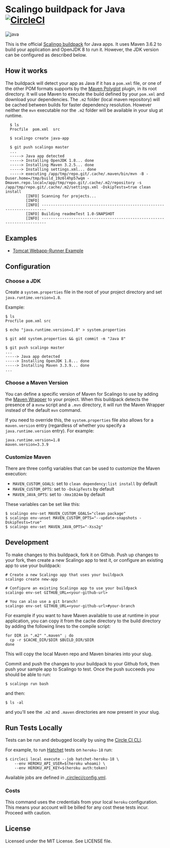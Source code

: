 # Scalingo buildpack for Java [![CircleCI](https://circleci.com/gh/heroku/heroku-buildpack-java/tree/main.svg?style=shield)](https://circleci.com/gh/heroku/heroku-buildpack-java/tree/main)

![java](https://cloud.githubusercontent.com/assets/871315/20325947/f3544014-ab43-11e6-9c51-8240ce161939.png)

This is the official [Scalingo buildpack](https://doc.scalingo.com/buildpacks) for Java apps.
It uses Maven 3.6.2 to build your application and OpenJDK 8 to run it. However, the JDK version can be configured as described below.

## How it works

The buildpack will detect your app as Java if it has a `pom.xml` file, or one of the other POM formats supports by the [Maven Polyglot](https://github.com/takari/polyglot-maven) plugin, in its root directory.  It will use Maven to execute the build defined by your `pom.xml` and download your dependencies. The `.m2` folder (local maven repository) will be cached between builds for faster dependency resolution. However neither the `mvn` executable nor the `.m2` folder will be available in your slug at runtime.

```
  $ ls
  Procfile  pom.xml  src

  $ scalingo create java-app

  $ git push scalingo master
  ...
  -----> Java app detected
  -----> Installing OpenJDK 1.8... done
  -----> Installing Maven 3.2.5... done
  -----> Installing settings.xml... done
  -----> executing /app/tmp/repo.git/.cache/.maven/bin/mvn -B -Duser.home=/tmp/build_19z6l4hp57wqm -Dmaven.repo.local=/app/tmp/repo.git/.cache/.m2/repository -s /app/tmp/repo.git/.cache/.m2/settings.xml -DskipTests=true clean install
         [INFO] Scanning for projects...
         [INFO]
         [INFO] ------------------------------------------------------------------------
         [INFO] Building readmeTest 1.0-SNAPSHOT
         [INFO] ------------------------------------------------------------------------
```

## Examples

* [Tomcat Webapp-Runner Example](https://github.com/kissaten/webapp-runner-minimal)

## Configuration

### Choose a JDK

Create a `system.properties` file in the root of your project directory and set `java.runtime.version=1.8`.

Example:

    $ ls
    Procfile pom.xml src

    $ echo "java.runtime.version=1.8" > system.properties

    $ git add system.properties && git commit -m "Java 8"

    $ git push scalingo master
    ...
    -----> Java app detected
    -----> Installing OpenJDK 1.8... done
    -----> Installing Maven 3.3.9... done
    ...

### Choose a Maven Version

You can define a specific version of Maven for Scalingo to use by adding the
[Maven Wrapper](https://github.com/takari/maven-wrapper) to your project. When
this buildpack detects the presence of a `mvnw` script and a `.mvn` directory,
it will run the Maven Wrapper instead of the default `mvn` command.

If you need to override this, the `system.properties` file also allows for a `maven.version` entry
(regardless of whether you specify a `java.runtime.version` entry). For example:

```
java.runtime.version=1.8
maven.version=3.3.9
```

### Customize Maven

There are three config variables that can be used to customize the Maven execution:

+ `MAVEN_CUSTOM_GOALS`: set to `clean dependency:list install` by default
+ `MAVEN_CUSTOM_OPTS`: set to `-DskipTests` by default
+ `MAVEN_JAVA_OPTS`: set to `-Xmx1024m` by default

These variables can be set like this:

```sh-session
$ scalingo env-set MAVEN_CUSTOM_GOALS="clean package"
$ scalingo env-unset MAVEN_CUSTOM_OPTS="--update-snapshots -DskipTests=true"
$ scalingo env-set MAVEN_JAVA_OPTS="-Xss2g"
```

## Development

To make changes to this buildpack, fork it on Github. Push up changes to your fork, then create a new Scalingo app to test it, or configure an existing app to use your buildpack:

```
# Create a new Scalingo app that uses your buildpack
scalingo create new-app

# Configure an existing Scalingo app to use your buildpack
scalingo env-set GITHUB_URL=<your-github-url>

# You can also use a git branch!
scalingo env-set GITHUB_URL=<your-github-url>#your-branch
```

For example if you want to have Maven available to use at runtime in your application, you can copy it from the cache directory to the build directory by adding the following lines to the compile script:

    for DIR in ".m2" ".maven" ; do
      cp -r $CACHE_DIR/$DIR $BUILD_DIR/$DIR
    done

This will copy the local Maven repo and Maven binaries into your slug.

Commit and push the changes to your buildpack to your Github fork, then push your sample app to Scalingo to test. Once the push succeeds you should be able to run:

    $ scalingo run bash

and then:

    $ ls -al

and you'll see the `.m2` and `.maven` directories are now present in your slug.

## Run Tests Locally

Tests can be run and debugged locally by using the [Circle CI CLI](https://circleci.com/docs/2.0/local-cli/).

For example, to run [Hatchet](https://github.com/heroku/hatchet) tests on `heroku-18` run:

```
$ circleci local execute --job hatchet-heroku-18 \
    --env HEROKU_API_USER=$(heroku whoami) \
    --env HEROKU_API_KEY=$(heroku auth:token)
```

Available jobs are defined in [.circleci/config.yml](.circleci/config.yml).

### Costs

This command uses the credentials from your local `heroku` configuration. This means your account will be billed for any
cost these tests incur. Proceed with caution.

License
-------

Licensed under the MIT License. See LICENSE file.
